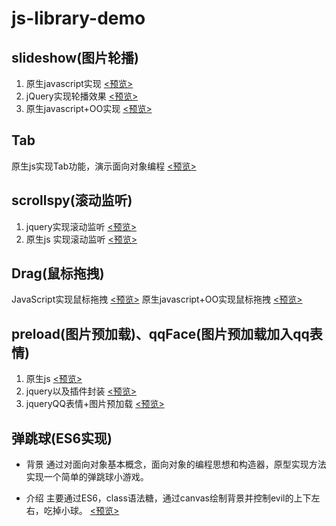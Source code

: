 # js-library-demo

## slideshow(图片轮播)

1. 原生javascript实现 [<预览>](http://likonion.github.io/js-library-demo/slideshow/index_JavaScript.html)
2. jQuery实现轮播效果 [<预览>](http://likonion.github.io/js-library-demo/slideshow/index_jQuery.html)
2. 原生javascript+OO实现 [<预览>](http://likonion.github.io/js-library-demo/slideshow/index_JavaScript_OO.html)


## Tab

原生js实现Tab功能，演示面向对象编程 [<预览>](http://likonion.github.io/js-library-demo/Tab/tab.html)

## scrollspy(滚动监听)
1. jquery实现滚动监听 [<预览>](http://likonion.github.io/js-library-demo/scrollspy/jQuery.html)
2. 原生js 实现滚动监听 [<预览>](http://likonion.github.io/js-library-demo/scrollspy/JavaScript.html)

## Drag(鼠标拖拽)
JavaScript实现鼠标拖拽 [<预览>](http://likonion.github.io/js-library-demo/Drag/drag.html)
原生javascript+OO实现鼠标拖拽 [<预览>](http://likonion.github.io/js-library-demo/Drag/drag_OO.html)

## preload(图片预加载)、qqFace(图片预加载加入qq表情)
1. 原生js  [<预览>](http://likonion.github.io/js-library-demo/preload/javascript.html)
2. jquery以及插件封装  [<预览>](http://likonion.github.io/js-library-demo/preload/jquery.html)
3. jqueryQQ表情+图片预加载  [<预览>](http://likonion.github.io/js-library-demo/preload/qqFace/index.html)

## 弹跳球(ES6实现)

* 背景
通过对面向对象基本概念，面向对象的编程思想和构造器，原型实现方法实现一个简单的弹跳球小游戏。

* 介绍
主要通过ES6，class语法糖，通过canvas绘制背景并控制evil的上下左右，吃掉小球。
[<预览>](http://likonion.github.io/js-library-demo/bounceBall/index.html)